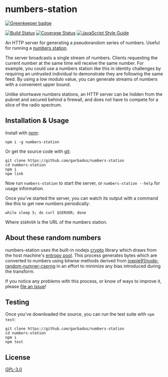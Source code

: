 # numbers-station

[![Greenkeeper badge](https://badges.greenkeeper.io/garbados/numbers-station.svg)](https://greenkeeper.io/)

[![Build Status](https://travis-ci.org/garbados/numbers-station.svg?branch=master)](https://travis-ci.org/garbados/numbers-station)
[![Coverage Status](https://coveralls.io/repos/github/garbados/numbers-station/badge.svg?branch=master)](https://coveralls.io/github/garbados/numbers-station?branch=master)
[![JavaScript Style Guide](https://img.shields.io/badge/code_style-standard-brightgreen.svg)](https://standardjs.com)

An HTTP server for generating a pseudorandom series of numbers. Useful for running a [numbers station](https://en.wikipedia.org/wiki/Numbers_station).

The server broadcasts a single stream of numbers. Clients requesting the current number at the same time will receive the same number. For example, you could use a numbers station like this in identity challenges by requiring an untrusted individual to demonstrate they are following the same feed. By using a low modulo value, you can generate streams of numbers with a convenient upper bound.

Unlike shortwave numbers stations, an HTTP server can be hidden from the pubnet and secured behind a firewall, and does not have to compete for a slice of the radio spectrum.

## Installation & Usage

Install with [npm](https://www.npmjs.com/):

```
npm i -g numbers-station
```

Or get the source code with [git](https://git-scm.com/):

```
git clone https://github.com/garbados/numbers-station
cd numbers-station
npm i
npm link
```

Now run `numbers-station` to start the server, or `numbers-station --help` for usage information.

Once you've started the server, you can watch its output with a command like this to get new numbers periodically:

```
while sleep 5; do curl $SERVER; done
```

Where `$SERVER` is the URL of the numbers station.

## About these random numbers

numbers-station uses the built-in nodejs [crypto](https://nodejs.org/api/crypto.html) library which draws from the host machine's [entropy pool](https://en.wikipedia.org/wiki/Entropy_(computing)). This process generates bytes which are converted to numbers using bitwise methods derived from [joepie91/node-random-numner-csprng](https://github.com/joepie91/node-random-number-csprng) in an effort to minimize any bias introduced during the transform.

If you notice any problems with this process, or know of ways to improve it, please [file an issue](https://github.com/garbados/numbers-station/issues)!

## Testing

Once you've downloaded the source, you can run the test suite with `npm test`:

```
git clone https://github.com/garbados/numbers-station
cd numbers-station
npm i
npm test
```

## License

[GPL-3.0](./LICENSE)
